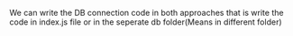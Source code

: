 

<!-- Connecting the DB -->

We can write the DB connection code in both approaches that is write the code in index.js file or in the seperate db folder(Means in different folder)